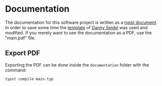 # Documentation

The documentation for this software project is written as a [typst document](https://typst.app/). In order to save some time the [template](https://github.com/DannySeidel/typst-dhbw-template) of [Danny Seidel](https://github.com/DannySeidel) was used and modified. If you merely want to see the documentation as a PDF, use the "main.pdf" file.

## Export PDF

Exporting the PDF can be done inside the `documentation` folder with the command:

```console
typst compile main.typ
```

